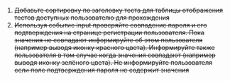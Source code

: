 1. ~~Добавьте сортировку по заголовку теста для таблицы отображения тестов доступных пользователю для прохождения~~
2. ~~Используя событие input проверяйте совпадение пароля и его подтверждения на странице регистрации пользователя. Пока значения не совпадают информируйте об этом пользователя (например выводя иконку красного цвета). Информируйте также пользователя в том случае когда значения совпадают (например выводя иконку зелёного цвета). Не информируйте пользователя если поле подтверждения пароля не содержит значения~~
